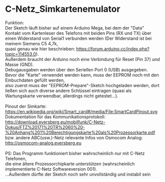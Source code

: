 # C-Netz_Simkartenemulator

Funktion:
<br>
Der Sketch läuft bisher auf einem Arduino Mega, bei dem der "Data" Kontakt vom Kartenleser des Telefons mit beiden Pins (RX und TX) über
einen Widerstand von Serial1 verbunden werden (Der Widerstand ist bei meinem Siemens C5 4,7k,
<br>
quasi genau wie hier beschrieben: https://forum.arduino.cc/index.php?topic=114553.0).
<br>
Außerdem braucht der Arduino noch eine Verbindung für Reset (Pin 37) und Masse (GND).
<br>
Debugausgaben werden über den Seriellen Port 0 (USB) ausgegeben. Bevor die "Karte" verwendet werden kann, muss der EEPROM noch mit den Einbuchdaten gefüllt werden,
<br>
also zuerst muss der "EEPROM-Prepare"-Sketch hochgeladen werden, dort ließen sich auch diverse andere Schlüssel eintragen (quasi als Wartungskarte verwendbar, allerdings nicht getestet...).  
<br>
Pinout der Simkarte:
https://en.wikipedia.org/wiki/Smart_card#/media/File:SmartCardPinout.svg
<br>
Dokumentation für das Kommunikationsprotokoll: http://download.eversberg.eu/mobilfunk/C-Netz-Dokus/FTZ%20171%20TR%2060%20-%20Anhang%201%20Berechtigungskarte%20als%20Prozessorkarte.pdf
<br>
bzw. andere ABC(usw.)-Netz relevante Infos von Osmocom Analog: http://osmocom-analog.eversberg.eu
<br>
<br>
PS: Das Programm funktioniert bisher wahrscheinlich nur mit C-Netz Telefonen,
<br>
die eine ältere Prozessorchipkarte unterstützen (wahrscheinlich implementierte C-Netz Softwareversion 001).
<br>
...Außerdem dürfte der Sketch noch sehr unvollständig und instabil sein
